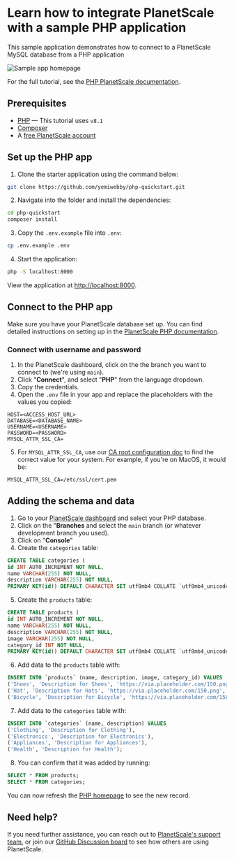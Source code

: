 # Learn how to integrate PlanetScale with a sample PHP application

This sample application demonstrates how to connect to a PlanetScale MySQL database from a PHP application

![Sample app homepage](https://i.imgur.com/EB0JB9B.png)

For the full tutorial, see the [PHP PlanetScale documentation](https://docs.planetscale.com/tutorials/connect-php-app).

## Prerequisites

- [PHP](https://www.php.net/manual/en/install.php) &mdash; This tutorial uses `v8.1`
- [Composer](https://getcomposer.org/)
- A [free PlanetScale account](https://auth.planetscale.com/sign-up)

## Set up the PHP app

1. Clone the starter application using the command below:

```bash
git clone https://github.com/yemiwebby/php-quickstart.git
```

2. Navigate into the folder and install the dependencies:

```bash
cd php-quickstart
composer install
```

3. Copy the `.env.example` file into `.env`:

```bash
cp .env.example .env
```

4. Start the application:

```bash
php -S localhost:8000
```

View the application at [http://localhost:8000](http://localhost:8000).

## Connect to the PHP app

Make sure you have your PlanetScale database set up. You can find detailed instructions on setting up in the [PlanetScale PHP documentation](https://docs.planetscale.com/tutorials/connect-php-app).

### Connect with username and password

1. In the PlanetScale dashboard, click on the the branch you want to connect to (we're using `main`).
2. Click "**Connect**", and select "**PHP**" from the language dropdown.
3. Copy the credentials.
4. Open the `.env` file in your app and replace the placeholders with the values you copied:

```
HOST=<ACCESS_HOST_URL>
DATABASE=<DATABASE_NAME>
USERNAME=<USERNAME>
PASSWORD=<PASSWORD>
MYSQL_ATTR_SSL_CA=
```

5. For `MYSQL_ATTR_SSL_CA`, use our [CA root configuration doc](/concepts/secure-connections#ca-root-configuration) to find the correct value for your system. For example, if you're on MacOS, it would be:

```
MYSQL_ATTR_SSL_CA=/etc/ssl/cert.pem
```

## Adding the schema and data

1. Go to your [PlanetScale dashboard](https://app.planetscale.com) and select your PHP database.
2. Click on the "**Branches** and select the `main` branch (or whatever development branch you used).
3. Click on "**Console**"
4. Create the `categories` table:

```sql
CREATE TABLE categories (
id INT AUTO_INCREMENT NOT NULL,
name VARCHAR(255) NOT NULL,
description VARCHAR(255) NOT NULL,
PRIMARY KEY(id)) DEFAULT CHARACTER SET utf8mb4 COLLATE `utf8mb4_unicode_ci` ENGINE = InnoDB;
```

5. Create the `products` table:

```sql
CREATE TABLE products (
id INT AUTO_INCREMENT NOT NULL,
name VARCHAR(255) NOT NULL,
description VARCHAR(255) NOT NULL,
image VARCHAR(255) NOT NULL,
category_id INT NOT NULL,
PRIMARY KEY(id)) DEFAULT CHARACTER SET utf8mb4 COLLATE `utf8mb4_unicode_ci` ENGINE = InnoDB;
```

6. Add data to the `products` table with:

```sql
INSERT INTO `products` (name, description, image, category_id) VALUES
('Shoes', 'Description for Shoes', 'https://via.placeholder.com/150.png', '1'),
('Hat', 'Description for Hats', 'https://via.placeholder.com/150.png', '1'),
('Bicycle', 'Description for Bicycle', 'https://via.placeholder.com/150.png', '4');
```

7. Add data to the `categories` table with:

```sql
INSERT INTO `categories` (name, description) VALUES
('Clothing', 'Description for Clothing'),
('Electronics', 'Description for Electronics'),
('Appliances', 'Description for Appliances'),
('Health', 'Description for Health');
```

8. You can confirm that it was added by running:

```sql
SELECT * FROM products;
SELECT * FROM categories;
```

You can now refresh the [PHP homepage](http://localhost:8000) to see the new record.

## Need help?

If you need further assistance, you can reach out to [PlanetScale's support team](https://www.planetscale.com/support), or join our [GitHub Discussion board](https://github.com/planetscale/beta/discussions) to see how others are using PlanetScale.
